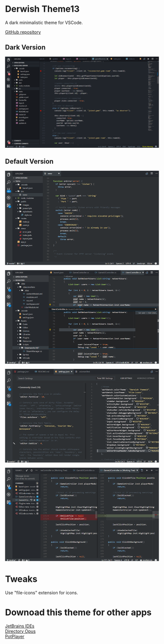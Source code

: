 # Derwish Theme13
A dark minimalistic theme for VSCode.

[GitHub repository](https://github.com/derwish-pro/vscode-theme13)


## Dark Version
![ScreenShot](https://raw.githubusercontent.com/derwish-pro/vscode-theme13/master/images/dark1.png)


## Default Version

![ScreenShot](https://raw.githubusercontent.com/derwish-pro/vscode-theme13/master/images/screen1.png)

![ScreenShot](https://raw.githubusercontent.com/derwish-pro/vscode-theme13/master/images/screen2.png)

![ScreenShot](https://raw.githubusercontent.com/derwish-pro/vscode-theme13/master/images/screen3.png)

![ScreenShot](https://raw.githubusercontent.com/derwish-pro/vscode-theme13/master/images/screen4.png)



# Tweaks

Use "file-icons" extension for icons.

# Downoad this theme for other apps

[JetBrains IDEs](https://github.com/derwish-pro/jetbrains-theme13)  
[Directory Opus](https://resource.dopus.com/t/derwish-theme13)  
[PotPlayer](https://potplayer.daum.net/forum/viewtopic.php?f=11&t=20924)  

